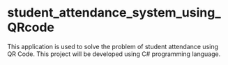 # student_attendance_system_using_QRcode
This application is used to solve the problem of student attendance using QR Code. This project will be developed using C# programming language.
